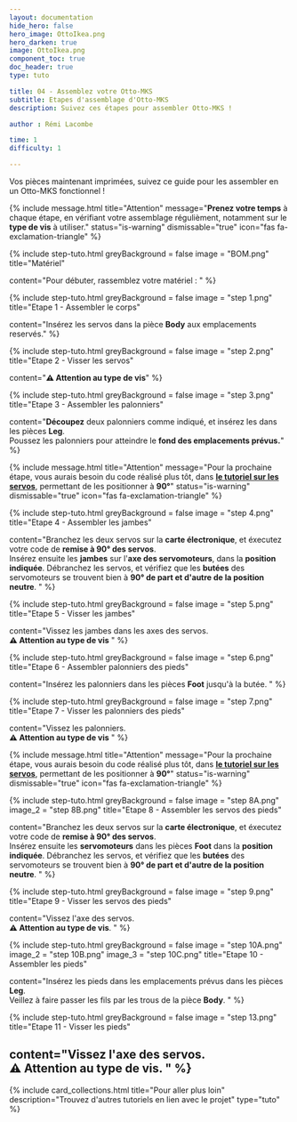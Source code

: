 ```yaml
---
layout: documentation
hide_hero: false
hero_image: OttoIkea.png
hero_darken: true
image: OttoIkea.png
component_toc: true
doc_header: true
type: tuto

title: 04 - Assemblez votre Otto-MKS
subtitle: Etapes d'assemblage d'Otto-MKS
description: Suivez ces étapes pour assembler Otto-MKS !

author : Rémi Lacombe

time: 1
difficulty: 1

---
```

Vos pièces maintenant imprimées, suivez ce guide pour les assembler en un Otto-MKS fonctionnel !

{% include message.html title="Attention" message="**Prenez votre temps** à chaque étape, en vérifiant votre assemblage régulièment, notamment sur le **type de vis** à utiliser." status="is-warning" dismissable="true" icon="fas fa-exclamation-triangle" %}

{% include step-tuto.html 
greyBackground = false
image = "BOM.png"
title="Matériel"


content="Pour débuter, rassemblez votre matériel :
" %}

{% include step-tuto.html 
greyBackground = false
image = "step 1.png"
title="Etape 1 - Assembler le corps"


content="Insérez les servos dans la pièce **Body** aux emplacements reservés." %}

{% include step-tuto.html 
greyBackground = false
image = "step 2.png"
title="Etape 2 - Visser les servos"

content="**⚠️ Attention au type de vis**" %}

{% include step-tuto.html 
greyBackground = false
image = "step 3.png"
title="Etape 3 - Assembler les palonniers"

content="**Découpez** deux palonniers comme indiqué, et insérez les dans les pièces **Leg**.  
Poussez les palonniers pour atteindre le **fond des emplacements prévus.**" %}

{% include message.html title="Attention" message="Pour la prochaine étape, vous aurais besoin du code réalisé plus tôt, dans [**le tutoriel sur les servos**](/docs/tutoriels/09-servomotor/), permettant de les positionner à **90°**" status="is-warning" dismissable="true" icon="fas fa-exclamation-triangle" %}

{% include step-tuto.html 
greyBackground = false
image = "step 4.png"
title="Etape 4 - Assembler les jambes"

content="Branchez les deux servos sur la **carte électronique**, et éxecutez votre code de **remise à 90° des servos**.  
Insérez ensuite les **jambes** sur l'**axe des servomoteurs**, dans la **position indiquée**.
Débranchez les servos, et vérifiez que les **butées** des servomoteurs se trouvent bien à **90° de part et d'autre de la position neutre**.
" %}


{% include step-tuto.html 
greyBackground = false
image = "step 5.png"
title="Etape 5 - Visser les jambes"

content="Vissez les jambes dans les axes des servos.  
**⚠️ Attention au type de vis**
" %}

{% include step-tuto.html 
greyBackground = false
image = "step 6.png"
title="Etape 6 - Assembler palonniers des pieds"

content="Insérez les palonniers dans les pièces **Foot** jusqu'à la butée.
" %}

{% include step-tuto.html 
greyBackground = false
image = "step 7.png"
title="Etape 7 - Visser les palonniers des pieds"

content="Vissez les palonniers.  
**⚠️ Attention au type de vis**
" %}

{% include message.html title="Attention" message="Pour la prochaine étape, vous aurais besoin du code réalisé plus tôt, dans [**le tutoriel sur les servos**](/docs/tutoriels/09-servomotor/), permettant de les positionner à **90°**" status="is-warning" dismissable="true" icon="fas fa-exclamation-triangle" %}

{% include step-tuto.html 
greyBackground = false
image = "step 8A.png"
image_2 = "step 8B.png"
title="Etape 8 - Assembler les servos des pieds"

content="Branchez les deux servos sur la **carte électronique**, et éxecutez votre code de **remise à 90° des servos**.  
Insérez ensuite les **servomoteurs** dans les pièces **Foot** dans la **position indiquée**.
Débranchez les servos, et vérifiez que les **butées** des servomoteurs se trouvent bien à **90° de part et d'autre de la position neutre**.
" %}

{% include step-tuto.html 
greyBackground = false
image = "step 9.png"
title="Etape 9 - Visser les servos des pieds"

content="Vissez l'axe des servos.  
**⚠️ Attention au type de vis**.
" %}

{% include step-tuto.html 
greyBackground = false
image = "step 10A.png"
image_2 = "step 10B.png"
image_3 = "step 10C.png"
title="Etape 10 - Assembler les pieds"

content="Insérez les pieds dans les emplacements prévus dans les pièces **Leg**.  
Veillez à faire passer les fils par les trous de la pièce **Body**.
" %}

{% include step-tuto.html 
greyBackground = false
image = "step 13.png"
title="Etape 11 - Visser les pieds"

content="Vissez l'axe des servos.  
**⚠️ Attention au type de vis**.
" %}
---

{%
  include card_collections.html
  title="Pour aller plus loin"
  description="Trouvez d'autres tutoriels en lien avec le projet"
  type="tuto"
%}